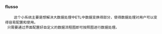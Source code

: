 #### flusso

        这个小系统主要是想解决大数据处理中ETL中数据变换得部分，使得数据处理对用户可以变得容易配置和使用。
     只需要通过界面配置好自定义的数据流程图即可按照图进行数据处理。
       